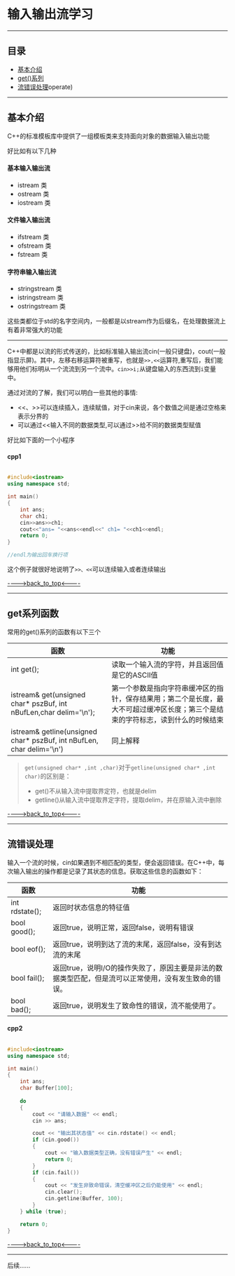 
# 输入输出流学习

---

<h2 id="back"></h2>

## 目录
- [基本介绍](#baseintruduction)
- [get()系列](#get)
- [流错误处理](#fail)operate)

---

<h2 id="baseintruduction"></h2>

## 基本介绍

C++的标准模板库中提供了一组模板类来支持面向对象的数据输入输出功能

好比如有以下几种

#### 基本输入输出流
- istream 类
- ostream 类
- iostream 类

#### 文件输入输出流 
- ifstream 类
- ofstream 类
- fstream 类

#### 字符串输入输出流
- stringstream 类
- istringstream 类
- ostringstream 类

这些类都位于std的名字空间内，一般都是以stream作为后缀名，在处理数据流上有着非常强大的功能

---

C++中都是以流的形式传送的，比如标准输入输出流cin(一般只键盘)，cout(一般指显示屏)。其中，左移右移运算符被重写，也就是``>>,<<``运算符,重写后，我们能够用他们标明从一个流流到另一个流中。``cin>>i;``从键盘输入的东西流到``i``变量中。

通过对流的了解，我们可以明白一些其他的事情:
- <<、>>可以连续插入，连续赋值，对于cin来说，各个数值之间是通过空格来表示分界的
- 可以通过<<输入不同的数据类型,可以通过>>给不同的数据类型赋值

好比如下面的一个小程序

#### cpp1

```c++

#include<iostream>
using namespace std;

int main()
{
	int ans;
    char ch1;
    cin>>ans>>ch1;
    cout<<"ans= "<<ans<<endl<<" ch1= "<<ch1<<endl;
	return 0;
}

//endl为输出回车换行项

```

这个例子就很好地说明了``>>、<<``可以连续输入或者连续输出

[---->back_to_top<----](#back)

---

<h2 id="get"></h2>

## get系列函数

常用的get()系列的函数有以下三个

|函数|功能|
|-|-|
|int get();|读取一个输入流的字符，并且返回值是它的ASCII值|
|istream& get(unsigned char* pszBuf, int nBufLen,char delim='\n');|第一个参数是指向字符串缓冲区的指针，保存结果用；第二个是长度，最大不可超过缓冲区长度；第三个是结束的字符标志，读到什么的时候结束|
|istream& getline(unsigned char* pszBuf, int nBufLen, char delim='\n')|同上解释|

> ``get(unsigned char* ,int ,char)``对于``getline(unsigned char* ,int char)``的区别是：
> - get()不从输入流中提取界定符，也就是delim
> - getline()从输入流中提取界定字符，提取delim，并在原输入流中删除

[---->back_to_top<----](#back)

---

<h2 id="fail_operate"></h2>

## 流错误处理

输入一个流的时候，cin如果遇到不相匹配的类型，便会返回错误。在C++中，每次输入输出的操作都是记录了其状态的信息。获取这些信息的函数如下：

|函数|功能|
|-|-|
|int rdstate();|返回时状态信息的特征值|
|bool good();|返回true，说明正常，返回false，说明有错误|
|bool eof();|返回true，说明到达了流的末尾，返回false，没有到达流的末尾|
|bool fail();|返回true，说明I/O的操作失败了，原因主要是非法的数据类型匹配，但是流可以正常使用，没有发生致命的错误。|
|bool bad();|返回true，说明发生了致命性的错误，流不能使用了。|

#### cpp2

```c++

#include<iostream>
using namespace std;

int main()
{
	int ans;
	char Buffer[100];
	
	do
	{
		cout << "请输入数据" << endl;
		cin >> ans;

		cout << "输出其状态值" << cin.rdstate() << endl;
		if (cin.good())
		{
			cout << "输入数据类型正确，没有错误产生" << endl;
			return 0;
		}
		if (cin.fail())
		{
			cout << "发生非致命错误，清空缓冲区之后仍能使用" << endl;
			cin.clear();
			cin.getline(Buffer, 100);
		}
	} while (true);

	return 0;
}

```

[---->back_to_top<----](#back)

---

后续......





